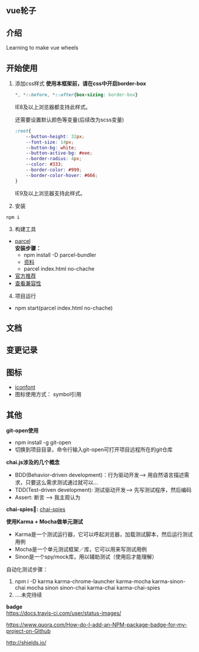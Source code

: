 ## vue轮子

## 介绍
Learning to make vue wheels

## 开始使用
1. 添加css样式
    **使用本框架前，请在css中开启border-box**
    ```css
    *, *::before, *::after{box-sizing: border-box}
    ```  
    IE8及以上浏览器都支持此样式。

    还需要设置默认颜色等变量(后续改为scss变量) 
    ```css
    :root{   
        --button-height: 32px;
        --font-size: 14px;
        --button-bg: white;
        --button-active-bg: #eee;
        --border-radius: 4px;
        --color: #333;
        --border-color: #999;
        --border-color-hover: #666;
    }
    ```
    IE9及以上浏览器支持此样式。
2. 安装
```
npm i 
```
3. 构建工具
- [parcel](https://parceljs.org/)  
    **安装步骤：**     
    - npm install -D parcel-bundler 
    - [资料](https://cn.vuejs.org/v2/guide/installation.html#Parcel)
    - parcel index.html no-chache
- [官方推荐](https://cn.vuejs.org/v2/guide/installation.html#Parcel)
- [查看兼容性](https://caniuse.com/)

4. 项目运行
- npm start(parcel index.html no-chache)

## 文档

## 变更记录


## 图标
- [iconfont](http://www.iconfont.cn/home/index?spm=a313x.7781069.1998910419.2.WeXcRo)
- 图标使用方式： symbol引用
## 其他  

**git-open使用**  
- npm install -g git-open
- 切换到项目目录，命令行输入git-open可打开项目远程所在的git仓库

**chai.js涉及的几个概念**  
- BDD(Behavior-driven development)：行为驱动开发--> 用自然语言描述需求，只要这么需求测试通过就可以...
- TDD(Test-driven development): 测试驱动开发--> 先写测试程序，然后编码
- Assert: 断言 --> 我主观认为

**chai-spies:**
[chai-spies](https://github.com/chaijs/chai-spies/blob/master/package.json)

**使用Karma + Mocha做单元测试**
- Karma是一个测试运行器，它可以呼起浏览器，加载测试脚本，然后运行测试用例
- Mocha是一个单元测试框架／库，它可以用来写测试用例
- Sinon是一个spy/mock库，用以辅助测试（使用后才能理解） 

自动化测试步骤：  
1. npm i -D karma karma-chrome-launcher karma-mocha karma-sinon-chai mocha sinon sinon-chai karma-chai karma-chai-spies
2. ....未完待续

**badge**  
https://docs.travis-ci.com/user/status-images/  


https://www.quora.com/How-do-I-add-an-NPM-package-badge-for-my-project-on-Github

http://shields.io/

